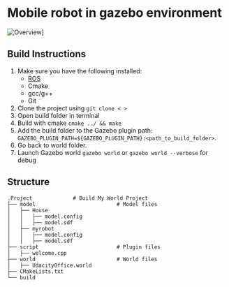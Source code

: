 # Mobile robot in gazebo environment

![Overview](image.png)]

## Build Instructions
1. Make sure you have the following installed:
   - [ROS](http://wiki.ros.org/ROS/Installation)
   - Cmake
   - gcc/g++
   - Git
2. Clone the project using `git clone < >`
3. Open build folder in terminal
4. Build with cmake `cmake ../ && make`
5. Add the build folder to the Gazebo plugin path: 
`GAZEBO_PLUGIN_PATH=${GAZEBO_PLUGIN_PATH}:<path_to_build_folder>`.
6. Go back to world folder.
8. Launch Gazebo world `gazebo world` or `gazebo world --verbose` for debug

## Structure
```
.Project             # Build My World Project 
├── model                          # Model files 
│   ├── House
│   │   ├── model.config
│   │   ├── model.sdf
│   ├── myrobot
│   │   ├── model.config
│   │   ├── model.sdf
├── script                         # Plugin files 
│   ├── welcome.cpp
├── world                          # World files
│   ├── UdacityOffice.world
├── CMakeLists.txt
└── build   
```
